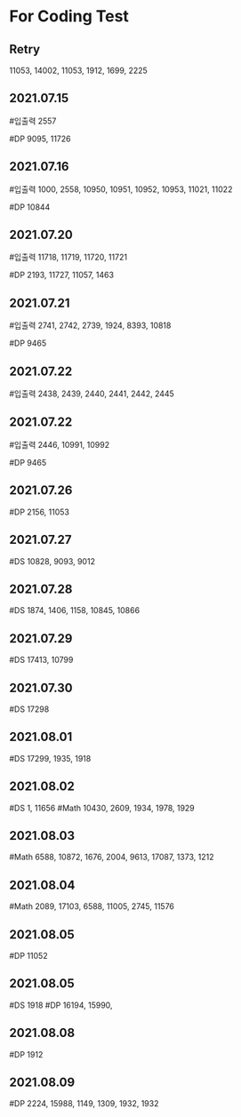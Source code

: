 For Coding Test
===============
Retry
-----
11053, 14002, 11053, 1912, 1699, 2225

2021.07.15
----------
#입출력
2557

#DP
9095, 11726

2021.07.16
----------
#입출력
1000, 2558, 10950, 10951, 10952, 10953, 11021, 11022

#DP
10844

2021.07.20
----------
#입출력
11718, 11719, 11720, 11721

#DP
2193, 11727, 11057, 1463

2021.07.21
----------
#입출력
2741, 2742, 2739, 1924, 8393, 10818

#DP
9465

2021.07.22
----------
#입출력
2438, 2439, 2440, 2441, 2442, 2445

2021.07.22
----------
#입출력
2446, 10991, 10992

#DP
9465

2021.07.26
----------
#DP
2156, 11053

2021.07.27
----------
#DS
10828, 9093, 9012

2021.07.28
----------
#DS
1874, 1406, 1158, 10845, 10866

2021.07.29
----------
#DS
17413, 10799

2021.07.30
----------
#DS
17298

2021.08.01
----------
#DS
17299, 1935, 1918


2021.08.02
----------
#DS
1, 11656
#Math
10430, 2609, 1934, 1978, 1929

2021.08.03
----------
#Math
6588, 10872, 1676, 2004, 9613, 17087, 1373, 1212

2021.08.04
----------
#Math
2089, 17103, 6588, 11005, 2745, 11576

2021.08.05
----------
#DP
11052

2021.08.05
----------
#DS
1918
#DP
16194, 15990,

2021.08.08
----------
#DP
1912

2021.08.09
----------
#DP
2224, 15988, 1149, 1309, 1932, 1932